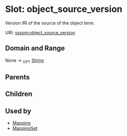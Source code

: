 
# Slot: object_source_version


Version IRI of the source of the object term.

URI: [sssom:object_source_version](http://w3id.org/sssom/object_source_version)


## Domain and Range

None ->  <sub>OPT</sub> [String](types/String.md)

## Parents


## Children


## Used by

 * [Mapping](Mapping.md)
 * [MappingSet](MappingSet.md)
